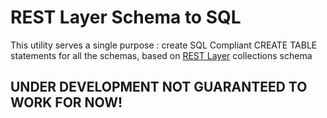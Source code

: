 # REST Layer Schema to SQL

This utility serves a single purpose : create SQL Compliant CREATE TABLE statements for all the schemas, based on [REST Layer](http://rest-layer.io) collections schema

## UNDER DEVELOPMENT NOT GUARANTEED TO WORK FOR NOW!